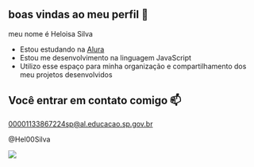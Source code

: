 ## boas vindas ao meu perfil 💙

meu nome é Heloisa Silva

- Estou estudando na [Alura](https://www.alura.com.br)
- Estou me desenvolvimento na linguagem JavaScript
- Utilizo esse espaço para minha organização e compartilhamento dos meu projetos desenvolvidos 

## Você entrar em contato comigo 📫

00001133867224sp@al.educacao.sp.gov.br

@Hel00Silva

![](https://media1.tenor.com/m/_rrC613KIJMAAAAC/the-simpsons-homer-simpson.gif)
